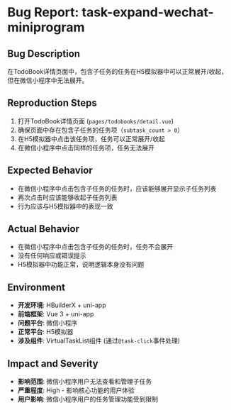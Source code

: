 # Bug Report: task-expand-wechat-miniprogram

## Bug Description
在TodoBook详情页面中，包含子任务的任务在H5模拟器中可以正常展开/收起，但在微信小程序中无法展开。

## Reproduction Steps
1. 打开TodoBook详情页面 (`pages/todobooks/detail.vue`)
2. 确保页面中存在包含子任务的任务项（`subtask_count > 0`）
3. 在H5模拟器中点击该任务项，任务可以正常展开/收起
4. 在微信小程序中点击同样的任务项，任务无法展开

## Expected Behavior
- 在微信小程序中点击包含子任务的任务时，应该能够展开显示子任务列表
- 再次点击时应该能够收起子任务列表
- 行为应该与H5模拟器中的表现一致

## Actual Behavior
- 在微信小程序中点击包含子任务的任务时，任务不会展开
- 没有任何响应或错误提示
- H5模拟器中功能正常，说明逻辑本身没有问题

## Environment
- **开发环境**: HBuilderX + uni-app
- **前端框架**: Vue 3 + uni-app
- **问题平台**: 微信小程序
- **正常平台**: H5模拟器
- **涉及组件**: VirtualTaskList组件 (通过`@task-click`事件处理)

## Impact and Severity
- **影响范围**: 微信小程序用户无法查看和管理子任务
- **严重程度**: High - 影响核心功能的用户体验
- **用户影响**: 微信小程序用户的任务管理功能受到限制
